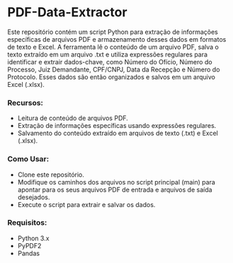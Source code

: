 # PDF-Data-Extractor
 Este repositório contém um script Python para extração de informações específicas de arquivos PDF e armazenamento desses dados em formatos de texto e Excel. A ferramenta lê o conteúdo de um arquivo PDF, salva o texto extraído em um arquivo .txt e utiliza expressões regulares para identificar e extrair dados-chave, como Número do Ofício, Número do Processo, Juiz Demandante, CPF/CNPJ, Data da Recepção e Número do Protocolo. Esses dados são então organizados e salvos em um arquivo Excel (.xlsx).

### Recursos:
- Leitura de conteúdo de arquivos PDF.
- Extração de informações específicas usando expressões regulares.
- Salvamento do conteúdo extraído em arquivos de texto (.txt) e Excel (.xlsx).

### Como Usar:
- Clone este repositório.
- Modifique os caminhos dos arquivos no script principal (main) para apontar para os seus arquivos PDF de entrada e arquivos de saída desejados.
- Execute o script para extrair e salvar os dados.

### Requisitos:
- Python 3.x
- PyPDF2
- Pandas
